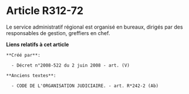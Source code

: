 # Article R312-72

Le service administratif régional est organisé en bureaux, dirigés par des responsables de gestion, greffiers en chef.

**Liens relatifs à cet article**

	**Créé par**:

	  - Décret n°2008-522 du 2 juin 2008 - art. (V)

	**Anciens textes**:

	  - CODE DE L'ORGANISATION JUDICIAIRE. - art. R*242-2 (Ab)
